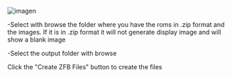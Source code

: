 ![imagen](https://github.com/SpardaHunter/ZFBimagesToolSpardaARCADE/assets/155873668/d8689263-ec9f-431e-aeaf-bd430b1bf37d)


-Select with browse the folder where you have the roms in .zip format and the images.
If it is in .zip format it will not generate display image and will show a blank image

-Select the output folder with browse

Click the "Create ZFB Files" button to create the files
